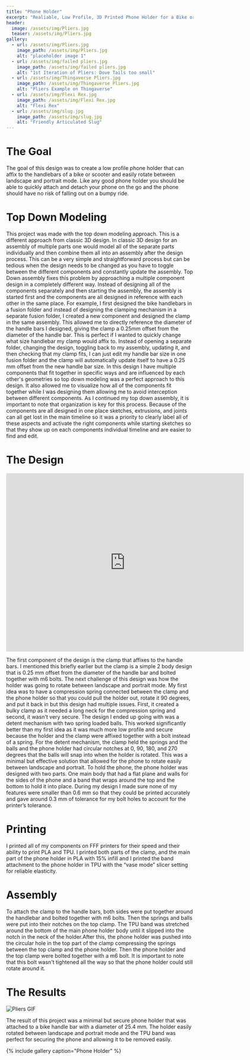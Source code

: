 ```yaml
---
title: "Phone Holder"
excerpt: "Realiable, Low Profile, 3D Printed Phone Holder for a Bike or Scooter"
header:
  image: /assets/img/Pliers.jpg
  teaser: /assets/img/Pliers.jpg
gallery:
  - url: /assets/img/Pliers.jpg
    image_path: /assets/img/Pliers.jpg
    alt: "placeholder image 1"
  - url: /assets/img/failed pliers.jpg
    image_path: /assets/img/failed pliers.jpg
    alt: "1st Iteration of Pliers: Dove Tails too small"
  - url: /assets/img/Thingaverse Pliers.jpg
    image_path: /assets/img/Thingaverse Pliers.jpg
    alt: "Pliers Example on Thingaverse"
  - url: /assets/img/Flexi Rex.jpg
    image_path: /assets/img/Flexi Rex.jpg
    alt: "Flexi Rex"
  - url: /assets/img/slug.jpg
    image_path: /assets/img/slug.jpg
    alt: "Friendly Articulated Slug"
---
```

# The Goal 
The goal of this design was to create a low profile phone holder that can affix to the handlebars of a bike or scooter and easily rotate between landscape and portrait mode. Like any good phone holder you should be able to quickly attach and detach your phone on the go and the phone should have no risk of falling out on a bumpy ride. 

# Top Down Modeling 
This project was made with the top down modeling approach. This is a different approach from classic 3D design. In classic 3D design for an assembly of multiple parts one would model all of the separate parts individually and then combine them all into an assembly after the design process. This can be a very simple and straightforward process but can be tedious when the design needs to be changed as you have to toggle between the different components and constantly update the assembly. Top Down assembly fixes this problem by approaching a multiple component design in a completely different way. Instead of designing all of the components separately and then starting the assembly, the assembly is started first and the components are all designed in reference with each other in the same place. For example, I first designed the bike handlebars in a fusion folder and instead of designing the clamping mechanism in a separate fusion folder, I created a new component and designed the clamp in the same assembly. This allowed me to directly reference the diameter of the handle bars I designed, giving the clamp a 0.25mm offset from the diameter of the handle bar. This is perfect if I wanted to quickly change what size handlebar my clamp would affix to. Instead of opening a separate folder, changing the design, toggling back to my assembly, updating it, and then checking that my clamp fits, I can just edit my handle bar size in one fusion folder and the clamp will automatically update itself to have a 0.25 mm offset from the new handle bar size. In this design I have multiple components that fit together in specific ways and are influenced by each other's geometries so top down modeling was a perfect approach to this design. It also allowed me to visualize how all of the components fit together while I was designing them allowing me to avoid interception between different components. As I continued my top down assembly, it is important to note that organization is key for this process. Because of the components are all designed in one place sketches, extrusions, and joints can all get lost in the main timeline so it was a priority to clearly label all of these aspects and activate the right components while starting sketches so that they show up on each components individual timeline and are easier to find and edit. 

# The Design 
<iframe src="https://vanderbilt643.autodesk360.com/shares/public/SH286ddQT78850c0d8a41e340cb8bc464afd?mode=embed" width="640" height="480" allowfullscreen="true" webkitallowfullscreen="true" mozallowfullscreen="true"  frameborder="0"></iframe>

The first component of the design is the clamp that affixes to the handle bars. I mentioned this briefly earlier but the clamp is a simple 2 body design that is 0.25 mm offset from the diameter of the handle bar and bolted together with m6 bolts. The next challenge of this design was how the holder was going to rotate between landscape and portrait mode. My first idea was to have a compression spring connected between the clamp and the phone holder so that you could pull the holder out, rotate it 90 degrees, and put it back in but this design had multiple issues. First, it created a bulky clamp as it needed a long neck for the compression spring and second, it wasn't very secure. The design I ended up going with was a detent mechanism with two spring loaded balls. This worked significantly better than my first idea as it was much more low profile and secure because the holder and the clamp were affixed together with a bolt instead of a spring. For the detent mechanism, the clamp held the springs and the balls and the phone holder had circular notches at 0, 90, 180, and 270 degrees that the balls will snap into when the holder is rotated. This was a minimal but effective solution that allowed for the phone to rotate easily between landscape and portrait. To hold the phone, the phone holder was designed with two parts. One main body that had a flat plane and walls for the sides of the phone and a band that wraps around the top and the bottom to hold it into place. During my design I made sure none of my features were smaller than 0.6 mm so that they could be printed accurately and gave around 0.3 mm of tolerance for my bolt holes to account for the printer’s tolerance.  

# Printing 

I printed all of my components on FFF printers for their speed and their ability to print PLA and TPU. I printed both parts of the clamp, and the main part of the phone holder in PLA with 15% infill and I printed the band attachment to the phone holder in TPU with the “vase mode” slicer setting for reliable elasticity. 

# Assembly 

To attach the clamp to the handle bars, both sides were put together around the handlebar and bolted together with m6 bolts. Then the springs and balls were put into their notches on the top clamp. The TPU band was stretched around the bottom of the main phone holder body until it slipped into the notch in the neck of the holder.After this, the phone holder was pushed into the circular hole in the top part of the clamp compressing the springs between the top clamp and the phone holder. Then the phone holder and the top clamp were bolted together with a m6 bolt. It is important to note that this bolt wasn't tightened all the way so that the phone holder could still rotate around it. 

# The Results 
![Pliers GIF](/assets/img/Phone.gif)

The result of this project was a minimal but secure phone holder that was attached to a bike handle bar with a diameter of 25.4 mm. The holder easily rotated between landscape and portrait mode and the TPU band was perfect for securing the phone and allowing it to be removed easily. 

{% include gallery caption="Phone Holder" %}
